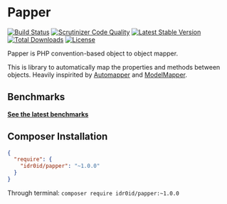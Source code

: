 Papper
======

[![Build Status](https://travis-ci.org/idr0id/Papper.png)](https://travis-ci.org/idr0id/Papper)
[![Scrutinizer Code Quality](https://scrutinizer-ci.com/g/idr0id/Papper/badges/quality-score.png?s=5379a0e11943d56d71ba0dffd6590bc5105b96e5)](https://scrutinizer-ci.com/g/idr0id/Papper/)
[![Latest Stable Version](https://poser.pugx.org/idr0id/papper/v/stable.png)](https://packagist.org/packages/idr0id/papper)
[![Total Downloads](https://poser.pugx.org/idr0id/papper/downloads.png)](https://packagist.org/packages/idr0id/papper)
[![License](https://poser.pugx.org/idr0id/papper/license.png)](https://packagist.org/packages/idr0id/papper)

Papper is PHP convention-based object to object mapper.

This is library to automatically map the properties and methods between objects. Heavily inspirited by [Automapper](http://automapper.org) and [ModelMapper](http://modelmapper.org).

## Benchmarks

[**See the latest benchmarks**](https://github.com/idr0id/php-mappers-benchmarks)

## Composer Installation

```json
{
  "require": {
    "idr0id/papper": "~1.0.0"
  }
}
```

Through terminal: `composer require idr0id/papper:~1.0.0`
